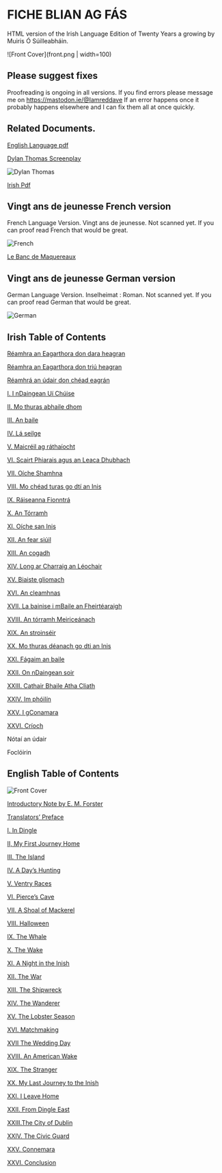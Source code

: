 # FICHE BLIAN AG FÁS 

HTML version of the Irish Language Edition of Twenty Years a growing by Muiris Ó Súilleabháin.


![Front Cover](front.png | width=100)

## Please suggest fixes

Proofreading is ongoing in all versions. If you find errors please message me on https://mastodon.ie/@Iamreddave 
If an error happens once it probably happens elsewhere and I can fix them all at once quickly.

## Related Documents.

[English Language pdf ](https://github.com/cavedave/FicheBlian/blob/main/Twenty%20Years%20a%20Growing%20--%20Maurice%20O'Sullivan.pdf)

[Dylan Thomas Screenplay](https://github.com/cavedave/FicheBlian/blob/main/twenty%20years%20a%20growing%20--%20dylan%20thomas.pdf)

![Dylan Thomas](Dylan.jpeg)

[Irish Pdf](https://github.com/cavedave/FicheBlian/blob/main/fiche%20blian%20ag%20fas%20--%20muiris%20o%20suilleabhain.pdf)

## Vingt ans de jeunesse French version 
French Language Version. Vingt ans de jeunesse.  Not scanned  yet. If you can proof read French that would be great.

![French](French.jpg)

[Le Banc de Maquereaux](/FrenchMackerel.txt)

## Vingt ans de jeunesse German version 
German Language Version. Inselheimat : Roman.  Not scanned  yet. If you can proof read German that would be great.

![German](German.jpeg)

## Irish Table of Contents


[Réamhra an Eagarthora don dara heagran](/fiche2.html#Eagarthora)

[Réamhra an Eagarthora don triú heagran](/fiche2.html#Reamhra)

[Réamhrá an údair don chéad eagrán](/fiche2.html#eagran)

[I. I nDaingean Uí Chúise](/fiche2.html#nDaingean)

[II. Mo thuras abhaile dhom](/fiche2.html#abhaile)

[III. An baile](/fiche2.html#baile)

[IV. Lá seilge](/fiche2.html#seilge)

[V. Maicréil ag ráthaíocht](/fiche2.html#Maic)

[VI. Scairt Phiarais agus an Leaca Dhubhach](/fiche2.html#Scairt)

[VII. Oíche Shamhna](/fiche2.html#Shamhna)

[VIII. Mo chéad turas go dtí an Inis](/fiche2.html#Inis)

[IX. Ráiseanna Fionntrá](/fiche2.html#Fionn)

[X. An Tórramh](/fiche2.html#Torramh)

[XI. Oíche san Inis](/fiche2.html#sanInis)

[XII. An fear siúil](/fiche2.html#Anfear)

[XIII. An cogadh](/fiche2.html#cogadh)

[XIV. Long ar Charraig an Léochair](/fiche2.html#Charraig)

[XV. Biaiste gliomach](/fiche2.html#gliomach)

[XVI. An cleamhnas](/fiche2.html#cleamhnas)

[XVII. La bainise i mBaile an Fheirtéaraigh](/fiche2.html#bainise)

[XVIII. An tórramh Meiriceánach](/fiche2.html#Meirice)

[XIX. An stroinséir](/fiche2.html#stroin)

[XX. Mo thuras déanach go dti an Inis](/fiche2.html#thuras)

[XXI. Fágaim an baile](/fiche2.html#fagaim)

[XXII. On nDaingean soir](/fiche2.html#soir)

[XXIII. Cathair Bhaile Atha Cliath](/fiche2.html#atha)

[XXIV. Im phóilín](/fiche2.html#phoil)

[XXV. I gConamara](/fiche2.html#gConamara)

[XXVI. Críoch](/fiche2.html#crioch)

Nótaí an údair

Foclóirin


## English Table of Contents

![Front Cover](frontEng.png)


[Introductory Note by E. M. Forster](/FicheBlian/twenty4.html#h.v1g7ed72c5x6)

[Translators’ Preface](/FicheBlian/twenty4.html#h.56yl1huyx3ps)

[I. In Dingle](/FicheBlian/twenty4.html#h.ofjudc5wkxv)

[II, My First Journey Home](/FicheBlian/twenty4.html#h.k54y8glwe8rq)

[III. The Island](/FicheBlian/twenty4.html#h.oz5ckvx4vpn5) 

[IV. A Day’s Hunting](/FicheBlian/twenty4.html#h.7b3l2hju213p)

[V. Ventry Races](/FicheBlian/twenty4.html#h.oqi9aeoe5kmb) 

[VI. Pierce’s Cave](/FicheBlian/twenty4.html#h.fiu24d9ronar)

[VII. A Shoal of Mackerel](/FicheBlian/twenty4.html#h.v6yrpin87x84) 

[VIII. Halloween](/FicheBlian/twenty4.html#h.iq0m0er6rwaq) 

[IX. The Whale](/FicheBlian/twenty4.html#h.ec3p9rtmsivj) 

[X. The Wake](/FicheBlian/twenty4.html#h.rhs2jguzz89r) 

[XI. A Night in the Inish](/FicheBlian/twenty4.html#h.6p341mfwkgea) 

[XII. The War](/FicheBlian/twenty4.html#h.kxqrh5x55iyd) 

[XIII. The Shipwreck](/FicheBlian/twenty4.html#h.5c384yzujwe)

[XIV. The Wanderer](/FicheBlian/twenty4.html#h.lrgdcs7kk9wi) 

[XV. The Lobster Season](/FicheBlian/twenty4.html#h.l82iq5hxbtgy)

[XVI. Matchmaking](/FicheBlian/twenty4.html#h.jvmh0i36uzpa) 

[XVII The Wedding Day](/FicheBlian/twenty4.html#h.af744h843h94) 

[XVIII. An American Wake](/FicheBlian/twenty4.html#h.eljcz7q1mpwb) 

[XIX. The Stranger](/FicheBlian/twenty4.html#h.rsz6ftfycye2) 

[XX. My Last Journey to the Inish](/FicheBlian/twenty4.html#h.xm9iyikkor37)

[XXI. I Leave Home](/FicheBlian/twenty4.html#h.cygzew5tctcu) 

[XXII. From Dingle East](/FicheBlian/twenty4.html#h.6y08519q9apv)

[XXIII.The City of Dublin](/FicheBlian/twenty4.html#h.kt1z824uspc2) 

[XXIV. The Civic Guard](/FicheBlian/twenty4.html#h.557tvsnpqn4i) 

[XXV. Connemara](/FicheBlian/twenty4.html#h.gdf0sjhlzr4n)

[XXVI. Conclusion](/FicheBlian/twenty4.html#h.oo726i2w7ab5)




